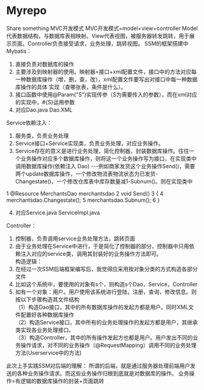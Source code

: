 # Myrepo
Share something
MVC开发模式
MVC开发模式=model+view+controller
Model代表数据结构，与数据库表相映射。View代表视图，被服务器转发跳转，用于展示页面。Controller负责接受请求，业务处理，跳转视图。
SSM的框架搭建中  
Mybatis：
1. 直接负责对数据库的操作                    
2. 主要涉及到映射器的使用。映射器=接口+xml配置文件，接口中的方法对应每一种数据库操作（增，删，查，改），xml配置文件要写出对接口中每一种数据库操作的具体                       实现（查哪张表，条件是什么）。
3. 接口函数中使用@Param("S")实现传参（S为需要传入的参数），而在xml对应的实现中，#{S}运用参数                   
4. 对应Dao.java    Dao.XML

Service依赖注入：
1. 服务类，负责业务处理      
2. Service接口+Service实现类，负责业务处理，对应业务操作。                    
3. Service存在的意义是进行业务处理，简化控制器，封装数据库操作。往往一个业务操作对应多个数据库操作，则将这一个业务操作写为接口，在实现类中调用数据库操作(依赖注入           Dao)
---例如商家发货这个业务操作Send()，需要两个update数据库操作，一个修改物流表物流状态为已发货-Changestate()，一个修改仓库表中库存数量减1-Subnum()。则在实现类中
 
1
@Resource MerchantsDao merchantsdao
2
void Send()
3
{
4
    merchantsdao.Changestate();
5
    merchantsdao.Subnum();
6
}

4. 对应Service.java    ServiceImpl.java    

Controller：
1. 控制器，负责调用service业务处理方法，跳转页面                    
2. 由于业务处理在Service中进行，于是简化了控制器的部分，控制器中只用依赖注入对应的service类，调用其封装好的业务操作方法即可。    
构造逻辑：
1. 在经过一次SSM后端框架编写后，我觉得应采用按对象分类的方式构造各部分文件                     
2. 比如这个系统中，要使用的对象有s个，则构造s个Dao，Service，Controller                     
3. 如有一个对象：用户。用户使用该系统进行登陆，注册，查询，修改信息。则按以下步骤构造其文件结构                   
（1）构造Dao接口，其中的所有数据库操作的发起方都是用户。同时XML文件配置好各种数据库操作                  
（2）构造Service接口，其中所有的业务处理操作的发起方都是用户，其继承类实现各业务处理接口。                  
（3）构造Controller，其中的所有操作发起方也都是用户。用户发出不同的业务操作请求，对不同的业务操作（@RequestMapping）调用不同的业务处理方法(Userservice中的方法)

此次上手实践SSM对后端的理解：
    所谓的后端，就是通过服务器处理前端用户发送的各种业务操作请求。而这些业务操作归根到底就是对数据库的操作。
    业务操作=有逻辑的数据库操作的封装+页面跳转

